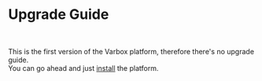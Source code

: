 # Upgrade Guide

<br />

This is the first version of the Varbox platform, therefore there's no upgrade guide.   
You can go ahead and just [install](/docs/{{version}}/installation) the platform.

